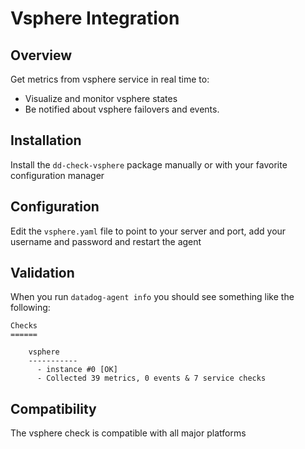 # Vsphere Integration

## Overview

Get metrics from vsphere service in real time to:

* Visualize and monitor vsphere states
* Be notified about vsphere failovers and events.

## Installation

Install the `dd-check-vsphere` package manually or with your favorite configuration manager

## Configuration

Edit the `vsphere.yaml` file to point to your server and port, add your username and password and restart the agent

## Validation

When you run `datadog-agent info` you should see something like the following:

    Checks
    ======

        vsphere
        -----------
          - instance #0 [OK]
          - Collected 39 metrics, 0 events & 7 service checks

## Compatibility

The vsphere check is compatible with all major platforms
